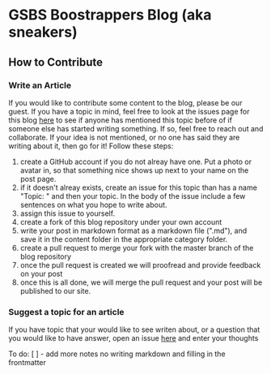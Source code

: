 # GSBS Boostrappers Blog (aka sneakers)

## How to Contribute

### Write an Article

If you would like to contribute some content to the blog, please be our guest. If you have a topic in mind, feel free to look at the issues page for this blog [here](https://github.com/GSBS-Bootstrappers/blog/issues) to see if anyone has mentioned this topic before of if someone else has started writing something. If so, feel free to reach out and collaborate. If your idea is not mentioned, or no one has said they are writing about it, then go for it! Follow these steps:

1. create a GitHub account if you do not alreay have one. Put a photo or avatar in, so that something nice shows up next to your name on the post page.
1. if it doesn't alreay exists, create an issue for this topic than has a name "Topic: " and then your topic. In the body of the issue include a few sentences on what you hope to write about.
1. assign this issue to yourself.
1. create a fork of this blog repository under your own account
1. write your post in markdown format as a markdown file (".md"), and save it in the content folder in the appropriate category folder.
1. create a pull request to merge your fork with the master branch of the blog repository
1. once the pull request is created we will proofread and provide feedback on your post
1. once this is all done, we will merge the pull request and your post will be published to our site.

### Suggest a topic for an article

If you have topic that your would like to see writen about, or a question that you would like to have answer, open an issue [here](https://github.com/GSBS-Bootstrappers/blog/issues) and enter your thoughts


To do:
[ ] - add more notes no writing markdown and filling in the frontmatter
